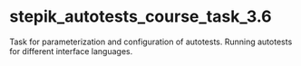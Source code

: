 # stepik_autotests_course_task_3.6
Task for parameterization and configuration of autotests. Running autotests for different interface languages.
